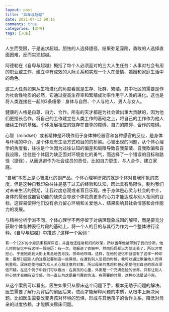 ```yaml
---
layout: post
title: "自卑与超越"
date: 2021-04-13 08:16
comments: true
categories: [读书]
tags: [人生]
---
```

人生而受限，于是追求超越。胆怯的人选择捷径，结果弥足深陷，勇敢的人选择直面困难，反而实现超越。 

阿德勒在《自卑与超越》概括了每个人必须面对的三大人生任务：从事对社会有用的职业或工作、建立卓有成效的人际关系和实现一个人在爱情、婚姻和家庭生活中的角色。  

这三大任务如果从生物进化的角度看就是生存、社群、繁殖。其中社区的需要是作为社会性物质的必然，它通过提高生存率和繁殖成功率作用于人类的进化。这也是将人类连接在一起的3条纽带：身体与自然、个人与他人、男人与女人。  

健康的人格是自尊、自力、合作。所有的天才都是为社会做出重大贡献的，因为他们更擅长合作。将自己的工作建立在人类工作的基础之上，将自己的工作作为他人继续工作的基础。个体发展相应的就存在自尊的障碍、自力的障碍、合作的障碍。   

心智（mindset）或者精神是环境作用于身体神经器官和各种感官的反应，是身体与环境的中介，是个体现有生活方式和目的的桥梁。心智出现的问题，从个体心理学的角度看，往往是个体因为过往认知的偏差和局限导致自我蒙蔽、自我欺骗和自我设限，往往是个体因为缺乏面对环境变化的勇气，而选择了一个错误的目标和路径（捷径），从而逃避作为社会成员的责任，比如自力更生、与人合作、建立家庭。

“自我”本质上是心智进化的副产品。个体心理学研究的就是个体对自我印象的态度。但是这种自我印象往往是基于过去的经验和认知，因此具有局限性，制约我们对未来生活的预期，让我过度悲观或者盲目乐观。由于身体是心灵与社会的中介，身体的孱弱或器官功能的缺失会导致个体花费更多的心力才能达成与别人相同的目标，这容易使得他们没有余力留心环境和关爱他人，结果影响其社会情感和合作能力的发展。

与精神分析学派不同，个体心理学不再停留于对病理现象成因的解释，而是要充分获取个体各种表征片段的基础上，将一个人的目的与其行为作为一个整体进行诠释。《自卑与超越》中描述了这样一个案例：  

    有一个12岁的小男孩患有尿床症，并且他还经常和妈妈吵架，所以当年他被带到了我的诊所。他儿时的记忆中有这样一段经历：有一次，他躲进了衣橱中，然而妈妈却以为他走丢了，所以非常担心，于是她跑到大街上焦急地去寻找，拼命地呼喊。这样，在他的记忆中就留有了这样一种印象：要想引起别人的注意就要制造一些麻烦。在遭到别人忽视的时候，我可以通过欺骗他人而得到重视。尿床症使他成为众人关心和注意的对象，所以母亲的焦虑和担心更使他对自己的观点深信不疑。在这个例子中我们可以看出：在男孩的心里，外面是一个充满危险的世界，只有让别人担心他才会拥有安全感。他一直认为这是最可靠的方法，在需要的时候，这种办法屡试不爽。

从这个案例可以看出，医生如果只从尿床这个问题下手，根本无助于问题的解决。医生需要了解行为背后的前因后果，进而才能解释问题的本质，从根本上解决问题。比如医生需要改变男孩对环境的恐惧，形成与其他孩子的合作关系，降低对母亲的过度依赖，才能解决尿床问题。  



